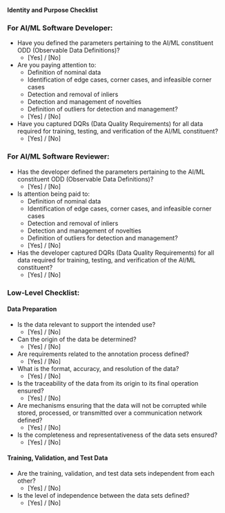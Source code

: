 **Identity and Purpose Checklist**

### For AI/ML Software Developer:

* Have you defined the parameters pertaining to the AI/ML constituent ODD (Observable Data Definitions)?
	+ [Yes] / [No]
* Are you paying attention to:
	+ Definition of nominal data
	+ Identification of edge cases, corner cases, and infeasible corner cases
	+ Detection and removal of inliers
	+ Detection and management of novelties
	+ Definition of outliers for detection and management?
	+ [Yes] / [No]
* Have you captured DQRs (Data Quality Requirements) for all data required for training, testing, and verification of the AI/ML constituent?
	+ [Yes] / [No]

### For AI/ML Software Reviewer:

* Has the developer defined the parameters pertaining to the AI/ML constituent ODD (Observable Data Definitions)?
	+ [Yes] / [No]
* Is attention being paid to:
	+ Definition of nominal data
	+ Identification of edge cases, corner cases, and infeasible corner cases
	+ Detection and removal of inliers
	+ Detection and management of novelties
	+ Definition of outliers for detection and management?
	+ [Yes] / [No]
* Has the developer captured DQRs (Data Quality Requirements) for all data required for training, testing, and verification of the AI/ML constituent?
	+ [Yes] / [No]

### Low-Level Checklist:

#### Data Preparation

* Is the data relevant to support the intended use?
	+ [Yes] / [No]
* Can the origin of the data be determined?
	+ [Yes] / [No]
* Are requirements related to the annotation process defined?
	+ [Yes] / [No]
* What is the format, accuracy, and resolution of the data?
	+ [Yes] / [No]
* Is the traceability of the data from its origin to its final operation ensured?
	+ [Yes] / [No]
* Are mechanisms ensuring that the data will not be corrupted while stored, processed, or transmitted over a communication network defined?
	+ [Yes] / [No]
* Is the completeness and representativeness of the data sets ensured?
	+ [Yes] / [No]

#### Training, Validation, and Test Data

* Are the training, validation, and test data sets independent from each other?
	+ [Yes] / [No]
* Is the level of independence between the data sets defined?
	+ [Yes] / [No]